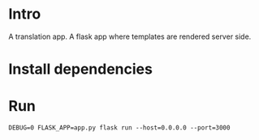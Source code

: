 # Intro
A translation app. A flask app where templates are rendered server side.

# Install dependencies

# Run
`DEBUG=0 FLASK_APP=app.py flask run --host=0.0.0.0 --port=3000`